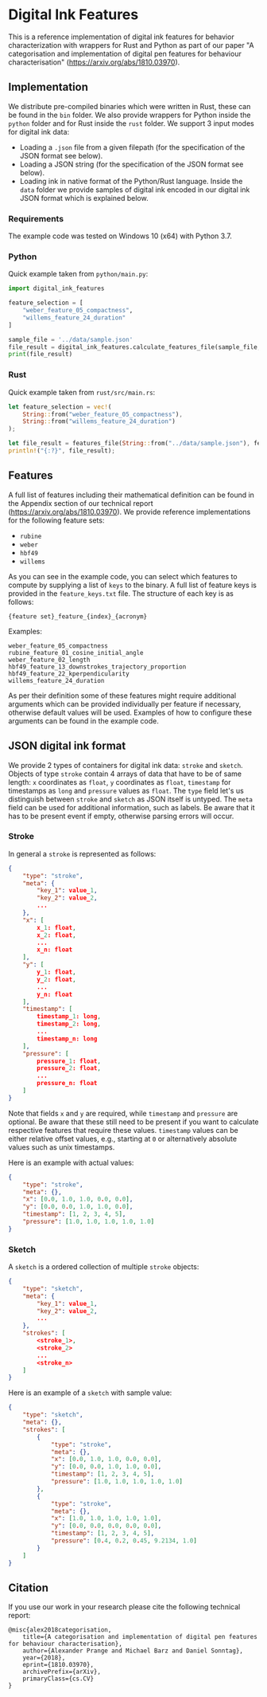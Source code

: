 # Digital Ink Features
This is a reference implementation of digital ink features for behavior characterization with wrappers for Rust and Python as part of our paper "A categorisation and implementation of digital pen features for behaviour characterisation" (https://arxiv.org/abs/1810.03970).

## Implementation
We distribute pre-compiled binaries which were written in Rust, these can be found in the `bin` folder. We also provide wrappers for Python inside the `python` folder and for Rust inside the `rust` folder. We support 3 input modes for digital ink data:
* Loading a `.json` file from a given filepath (for the specification of the JSON format see below).
* Loading a JSON string (for the specification of the JSON format see below).
* Loading ink in native format of the Python/Rust language.
Inside the `data` folder we provide samples of digital ink encoded in our digital ink JSON format which is explained below.

### Requirements
The example code was tested on Windows 10 (x64) with Python 3.7.

### Python
Quick example taken from `python/main.py`:
```python
import digital_ink_features

feature_selection = [
    "weber_feature_05_compactness",
    "willems_feature_24_duration"
]

sample_file = '../data/sample.json'
file_result = digital_ink_features.calculate_features_file(sample_file, feature_selection, {})
print(file_result)
```

### Rust
Quick example taken from `rust/src/main.rs`:
```rust
let feature_selection = vec!(
    String::from("weber_feature_05_compactness"),
    String::from("willems_feature_24_duration")
);

let file_result = features_file(String::from("../data/sample.json"), feature_selection.clone(), HashMap::new());
println!("{:?}", file_result);

```

## Features
A full list of features including their mathematical definition can be found in the Appendix section of our technical report (https://arxiv.org/abs/1810.03970). We provide reference implementations for the following feature sets:
* `rubine`
* `weber`
* `hbf49`
* `willems`

As you can see in the example code, you can select which features to compute by supplying a list of `keys` to the binary. A full list of feature keys is provided in the `feature_keys.txt` file. The structure of each key is as follows:
```
{feature set}_feature_{index}_{acronym}
```
Examples:
```
weber_feature_05_compactness
rubine_feature_01_cosine_initial_angle
weber_feature_02_length
hbf49_feature_13_downstrokes_trajectory_proportion
hbf49_feature_22_kperpendicularity
willems_feature_24_duration
```
As per their definition some of these features might require additional arguments which can be provided individually per feature if necessary, otherwise default values will be used. Examples of how to configure these arguments can be found in the example code.

## JSON digital ink format
We provide 2 types of containers for digital ink data: `stroke` and `sketch`. Objects of type `stroke` contain 4 arrays of data that have to be of same length: `x` coordinates as `float`, `y` coordinates as `float`, `timestamp` for timestamps as `long` and `pressure` values as `float`. The `type` field let's us distinguish between `stroke` and `sketch` as JSON itself is untyped. The `meta` field can be used for additional information, such as labels. Be aware that it has to be present event if empty, otherwise parsing errors will occur.

### Stroke
In general a `stroke` is represented as follows:
```json
{
    "type": "stroke",
    "meta": {
        "key_1": value_1,
        "key_2": value_2,
        ...
    },
    "x": [
        x_1: float,
        x_2: float,
        ...
        x_n: float
    ],
    "y": [
        y_1: float,
        y_2: float,
        ...
        y_n: float
    ],
    "timestamp": [
        timestamp_1: long,
        timestamp_2: long,
        ...
        timestamp_n: long
    ],
    "pressure": [
        pressure_1: float,
        pressure_2: float,
        ...
        pressure_n: float
    ]
}
```
Note that fields `x` and `y` are required, while `timestamp` and `pressure` are optional. Be aware that these still need to be present if you want to calculate respective features that require these values. `timestamp` values can be either relative offset values, e.g., starting at `0` or alternatively absolute values such as unix timestamps.

Here is an example with actual values:
```json
{
    "type": "stroke",
    "meta": {},
    "x": [0.0, 1.0, 1.0, 0.0, 0.0],
    "y": [0.0, 0.0, 1.0, 1.0, 0.0],
    "timestamp": [1, 2, 3, 4, 5],
    "pressure": [1.0, 1.0, 1.0, 1.0, 1.0]
}
```

### Sketch
A `sketch` is a ordered collection of multiple `stroke` objects:
```json
{
    "type": "sketch",
    "meta": {
        "key_1": value_1,
        "key_2": value_2,
        ...
    },
    "strokes": [
        <stroke_1>,
        <stroke_2>
        ...
        <stroke_n>
    ]
}
```
Here is an example of a `sketch` with sample value:
```json
{
    "type": "sketch",
    "meta": {},
    "strokes": [
        {
            "type": "stroke",
            "meta": {},
            "x": [0.0, 1.0, 1.0, 0.0, 0.0],
            "y": [0.0, 0.0, 1.0, 1.0, 0.0],
            "timestamp": [1, 2, 3, 4, 5],
            "pressure": [1.0, 1.0, 1.0, 1.0, 1.0]
        },
        {
            "type": "stroke",
            "meta": {},
            "x": [1.0, 1.0, 1.0, 1.0, 1.0],
            "y": [0.0, 0.0, 0.0, 0.0, 0.0],
            "timestamp": [1, 2, 3, 4, 5],
            "pressure": [0.4, 0.2, 0.45, 9.2134, 1.0]
        }
    ]
}
```

## Citation
If you use our work in your research please cite the following technical report:
```
@misc{alex2018categorisation,
    title={A categorisation and implementation of digital pen features for behaviour characterisation},
    author={Alexander Prange and Michael Barz and Daniel Sonntag},
    year={2018},
    eprint={1810.03970},
    archivePrefix={arXiv},
    primaryClass={cs.CV}
}
```
